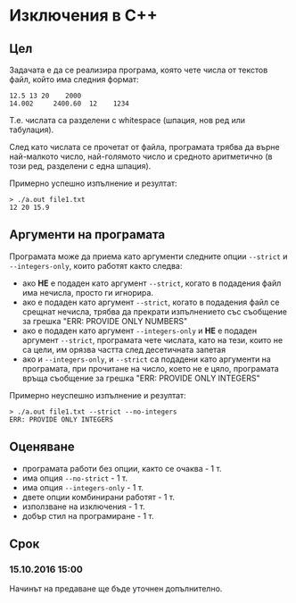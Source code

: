 # Изключения в C++

## Цел
Задачата е да се реализира програма, която чете числа от текстов файл, който има следния формат:
```
12.5 13 20    2000
14.002     2400.60  12    1234
```
T.e. числата са разделени с whitespace (шпация, нов ред или табулация).

След като числата се прочетат от файла, програмата трябва да върне най-малкото число, най-голямото число и средното аритметично (в този ред, разделени с една шпация).

Примерно успешно изпълнение и резултат:
```
> ./a.out file1.txt
12 20 15.9
```
## Аргументи на програмата
Програмата може да приема като аргументи следните опции `--strict` и `--integers-only`,
които работят както следва:

 - ако **НЕ** е подаден като аргумент `--strict`, когато в подадения файл има нечисла, просто ги игнорира.
 - ако е подаден като аргумент `--strict`, когато в подадения файл се срещнат нечисла, трябва да прекрати изпълнението със съобщение за грешка "ERR: PROVIDE ONLY NUMBERS"
 - ако е подаден като аргумент `--integers-only` и **НЕ** е подаден аргумент `--strict`, програмата чете числата, като на тези, които не са цели, им орязва частта след десетичната запетая
 - ако и `--integers-only`, и `--strict` са подадени като аргументи на програмата, при прочитане на число, което не е цяло, програмата връща съобщение за грешка "ERR: PROVIDE ONLY INTEGERS"

Примерно неуспешно изпълнение и резултат:
```
> ./a.out file1.txt --strict --no-integers
ERR: PROVIDE ONLY INTEGERS
```
## Оценяване
- програмата работи без опции, както се очаква - 1 т.
- има опция `--no-strict` - 1 т.
- има опция `--integers-only` - 1 т.
- двете опции комбинирани работят - 1 т.
- използване на изключения - 1 т.
- добър стил на програмиране - 1 т.

## Срок

### 15.10.2016 15:00
Начинът на предаване ще бъде уточнен допълнително.

